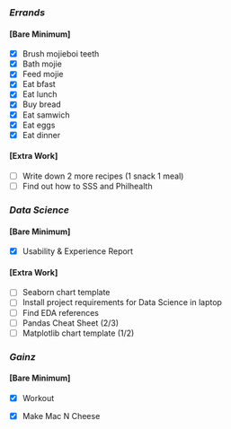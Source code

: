 ### *Errands*
#### [Bare Minimum]
* [x] Brush mojieboi teeth
* [x] Bath mojie
* [x] Feed mojie
* [x] Eat bfast
* [x] Eat lunch
* [x] Buy bread
* [x] Eat samwich
* [x] Eat eggs
* [x] Eat dinner
#### [Extra Work]
* [ ] Write down 2 more recipes (1 snack 1 meal)
* [ ] Find out how to SSS and Philhealth
### *Data Science*
#### [Bare Minimum]
* [x] Usability & Experience Report 

#### [Extra Work]
* [ ] Seaborn chart template
* [ ] Install project requirements for Data Science in laptop
* [ ] Find EDA references
* [ ] Pandas Cheat Sheet (2/3)
* [ ] Matplotlib chart template (1/2)
### *Gainz*
#### [Bare Minimum]
* [x] Workout
* [x] Make Mac N Cheese


